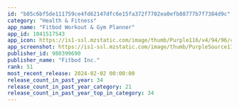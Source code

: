 ```yaml
---
id: "b05c6bf5de111759ce4fd62147dfc6e15fa372f7702ea0efb88777b7f7384d9c"
category: "Health & Fitness"
app_name: "Fitbod Workout & Gym Planner"
app_id: 1041517543
app_icon: https://is1-ssl.mzstatic.com/image/thumb/Purple116/v4/94/96/c3/9496c367-ba37-f5ce-b5b9-89f47a402b76/AppIcon-1x_U007emarketing-0-7-0-85-220-0.png/1024x1024bb.png
app_screenshot: https://is1-ssl.mzstatic.com/image/thumb/PurpleSource116/v4/53/30/a7/5330a70f-0652-d43b-9524-25a54927643f/409ef11b-6ae2-42ab-a8b9-42716eabafdd_Page_1_6_SIZE.jpg/1242x2688bb.png
publisher_id: 980399690
publisher_name: "Fitbod Inc."
rank: 51
most_recent_release: 2024-02-02 00:00:00
release_count_in_past_year: 34
release_count_in_past_year_category: 21
release_count_in_past_year_top_in_category: 34
---
```

